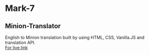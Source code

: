 # Mark-7
## Minion-Translator
 English to Minion translation built by using HTML, CSS, Vanilla.JS and translation API.<br>
 [For live link](https://minion-translate-naveenreddy.netlify.app/)
